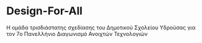 # Design-For-All
Η ομάδα τρισδιάστατης σχεδίασης του Δημοτικού Σχολείου Υδρούσας για τον 7o Πανελλήνιο Διαγωνισμό Ανοιχτών Τεχνολογιών
